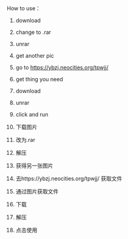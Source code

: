 How to use：

1. download
2. change to .rar
3. unrar
4. get another pic
5. go to https://ybzj.neocities.org/tpwjj/
6. get thing you need
7. download
8. unrar
9. click and run

1. 下载图片
2. 改为.rar
3. 解压
4. 获得另一张图片
5. 去https://ybzj.neocities.org/tpwjj/ 获取文件
6. 通过图片获取文件
7. 下载
8. 解压
9. 点击使用
